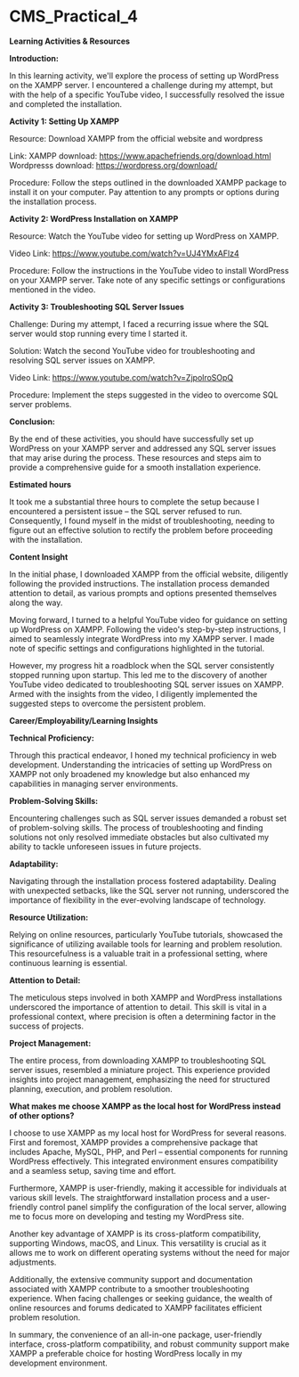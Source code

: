 # CMS_Practical_4

**Learning Activities & Resources**

**Introduction:**

In this learning activity, we'll explore the process of setting up WordPress on the XAMPP server. I encountered a challenge during my attempt, but with the help of a specific YouTube video, I successfully resolved the issue and completed the installation.


**Activity 1: Setting Up XAMPP**

Resource: Download XAMPP from the official website and wordpress 

Link: XAMPP download: https://www.apachefriends.org/download.html
      Wordpresss download: https://wordpress.org/download/
      
Procedure:
Follow the steps outlined in the downloaded XAMPP package to install it on your computer.
Pay attention to any prompts or options during the installation process.


**Activity 2: WordPress Installation on XAMPP**

Resource: Watch the YouTube video for setting up WordPress on XAMPP.

Video Link: https://www.youtube.com/watch?v=UJ4YMxAFlz4

Procedure:
Follow the instructions in the YouTube video to install WordPress on your XAMPP server.
Take note of any specific settings or configurations mentioned in the video.


**Activity 3: Troubleshooting SQL Server Issues**

Challenge: During my attempt, I faced a recurring issue where the SQL server would stop running every time I started it.

Solution: Watch the second YouTube video for troubleshooting and resolving SQL server issues on XAMPP.

Video Link: https://www.youtube.com/watch?v=ZjpolroSOpQ

Procedure:
Implement the steps suggested in the video to overcome SQL server problems.


**Conclusion:**

By the end of these activities, you should have successfully set up WordPress on your XAMPP server and addressed any SQL server issues that may arise during the process. These resources and steps aim to provide a comprehensive guide for a smooth installation experience.


**Estimated hours**

It took me a substantial three hours to complete the setup because I encountered a persistent issue – the SQL server refused to run. Consequently, I found myself in the midst of troubleshooting, needing to figure out an effective solution to rectify the problem before proceeding with the installation.


**Content Insight**

In the initial phase, I downloaded XAMPP from the official website, diligently following the provided instructions. The installation process demanded attention to detail, as various prompts and options presented themselves along the way.

Moving forward, I turned to a helpful YouTube video for guidance on setting up WordPress on XAMPP. Following the video's step-by-step instructions, I aimed to seamlessly integrate WordPress into my XAMPP server. I made note of specific settings and configurations highlighted in the tutorial.

However, my progress hit a roadblock when the SQL server consistently stopped running upon startup. This led me to the discovery of another YouTube video dedicated to troubleshooting SQL server issues on XAMPP. Armed with the insights from the video, I diligently implemented the suggested steps to overcome the persistent problem.


**Career/Employability/Learning Insights**


**Technical Proficiency:**

Through this practical endeavor, I honed my technical proficiency in web development. Understanding the intricacies of setting up WordPress on XAMPP not only broadened my knowledge but also enhanced my capabilities in managing server environments.


**Problem-Solving Skills:**

Encountering challenges such as SQL server issues demanded a robust set of problem-solving skills. The process of troubleshooting and finding solutions not only resolved immediate obstacles but also cultivated my ability to tackle unforeseen issues in future projects.


**Adaptability:**

Navigating through the installation process fostered adaptability. Dealing with unexpected setbacks, like the SQL server not running, underscored the importance of flexibility in the ever-evolving landscape of technology.


**Resource Utilization:**

Relying on online resources, particularly YouTube tutorials, showcased the significance of utilizing available tools for learning and problem resolution. This resourcefulness is a valuable trait in a professional setting, where continuous learning is essential.


**Attention to Detail:**

The meticulous steps involved in both XAMPP and WordPress installations underscored the importance of attention to detail. This skill is vital in a professional context, where precision is often a determining factor in the success of projects.


**Project Management:**

The entire process, from downloading XAMPP to troubleshooting SQL server issues, resembled a miniature project. This experience provided insights into project management, emphasizing the need for structured planning, execution, and problem resolution.


**What makes me choose XAMPP as the local host for WordPress instead of other options?**

I choose to use XAMPP as my local host for WordPress for several reasons. First and foremost, XAMPP provides a comprehensive package that includes Apache, MySQL, PHP, and Perl – essential components for running WordPress effectively. This integrated environment ensures compatibility and a seamless setup, saving time and effort.

Furthermore, XAMPP is user-friendly, making it accessible for individuals at various skill levels. The straightforward installation process and a user-friendly control panel simplify the configuration of the local server, allowing me to focus more on developing and testing my WordPress site.

Another key advantage of XAMPP is its cross-platform compatibility, supporting Windows, macOS, and Linux. This versatility is crucial as it allows me to work on different operating systems without the need for major adjustments.

Additionally, the extensive community support and documentation associated with XAMPP contribute to a smoother troubleshooting experience. When facing challenges or seeking guidance, the wealth of online resources and forums dedicated to XAMPP facilitates efficient problem resolution.

In summary, the convenience of an all-in-one package, user-friendly interface, cross-platform compatibility, and robust community support make XAMPP a preferable choice for hosting WordPress locally in my development environment.
